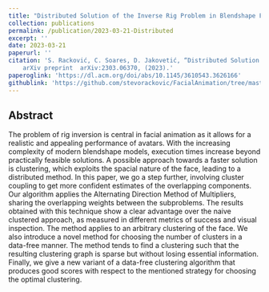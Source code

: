 ```yaml
---
title: "Distributed Solution of the Inverse Rig Problem in Blendshape Facial Animation"
collection: publications
permalink: /publication/2023-03-21-Distributed
excerpt: ''
date: 2023-03-21
paperurl: ''
citation: 'S. Racković, C. Soares, D. Jakovetić, “Distributed Solution of the Inverse Rig Problem in Blendshape Facial Animation,”
	arXiv preprint 	arXiv:2303.06370, (2023).'
paperoglink: 'https://dl.acm.org/doi/abs/10.1145/3610543.3626166'
githublink: 'https://github.com/stevorackovic/FacialAnimation/tree/master/Scripts/DistributedSolution/ADMM'
---
```


Abstract 
--------

The problem of rig inversion is central in facial animation as it allows for a realistic and appealing performance of avatars. With the increasing complexity of modern blendshape models, execution times increase beyond practically feasible solutions. A possible approach towards a faster solution is clustering, which exploits the spacial nature of the face, leading to a distributed method. In this paper, we go a step further, involving cluster coupling to get more confident estimates of the overlapping components. Our algorithm applies the Alternating Direction Method of Multipliers, sharing the overlapping weights between the subproblems. The results obtained with this technique show a clear advantage over the naive clustered approach, as measured in different metrics of success and visual inspection. The method applies to an arbitrary clustering of the face. We also introduce a novel method for choosing the number of clusters in a data-free manner. The method tends to find a clustering such that the resulting clustering graph is sparse but without losing essential information. Finally, we give a new variant of a data-free clustering algorithm that produces good scores with respect to the mentioned strategy for choosing the optimal clustering.



